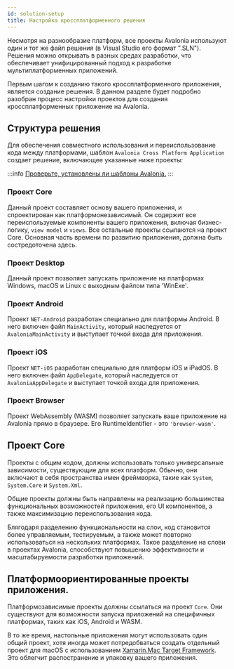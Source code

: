 ```yaml
---
id: solution-setup
title: Настройка кроссплатформенного решения
---
```


Несмотря на разнообразие платформ, все проекты Avalonia используют один и тот же файл решения
(в Visual Studio его формат ".SLN").
Решения можно открывать в разных средах разработки, что обеспечивает унифицированный подход
к разработке мультиплатформенных приложений.

Первым шагом к созданию такого кроссплатформенного приложения, является создание решения.
В данном разделе будет подробно разобран процесс настройки проектов для создания
кроссплатформенных приложение на Avalonia.

## Структура решения

Для обеспечения совместного использования и переиспользование кода между платформами,
шаблон `Avalonia Cross Platform Application` создает решение, 
включающее указанные ниже проекты:

:::info
[Проверьте, установлены ли шаблоны Avalonia.](../../get-started/install#install-avalonia-ui-templates)
:::

### Проект Core
Данный проект составляет основу вашего приложения, и спроектирован как платформонезависимый.
Он содержит все переиспользуемые компоненты вашего приложения, включая бизнес-логику, `view model` и `views`.
Все остальные проекты ссылаются на проект Core.
Основная часть времени по развитию приложения, должна быть состредоточена здесь.

### Проект Desktop
Данный проект позволяет запускать приложение на платформах Windows, macOS и Linux
с выходным файлом типа 'WinExe'.

### Проект Android
Проект `NET-Android` разработан специально для платформы Android.
В него включен файл `MainActivity`, который наследуется от `AvaloniaMainActivity`
и выступает точкой входа для приложения.

### Проект iOS 
Проект `NET-iOS` разработан специально для платформ iOS и iPadOS.
В него включен файл `AppDelegate`, который наследуется от `AvaloniaAppDelegate`
и выступает точкой входа для приложения.

### Проект Browser
Проект WebAssembly (WASM) позволяет запускать ваше приложение на Avalonia прямо в браузере.
Его RuntimeIdentifier - это `'browser-wasm'`.

## Проект Core
Проекты с общим кодом, должны использовать только универсальные зависимости,
существующие для всех платформ.
Обычно, они включают в себя пространства имен фреймворка, 
такие как `System`, `System.Core` и `System.Xml`.

Общие проекты должны быть направлены на реализацию большинства функциональных возможностей приложения,
его UI компонентов, а также максимизацию переиспользования кода.

Блягодаря разделению функциональности на слои, код становится более управляемым, тестируемым,
а также может повторно использоваться на нескольких платформах.
Такое разделение на слови в проектах Avalonia, способствуют повышению эффективности 
и масштабируемости разработки приложений.

## Платформоориентированные проекты приложения.

Платформозависимые проекты должны ссылаться на проект `Core`.
Они существуют для возможности запуска приложений на специфичных платформах, таких как iOS, Android и WASM.

В то же время, настольные приложения могут использовать один общий проект,
хотя иногда может потредобваться создать отдельный проект для macOS с использованием 
[Xamarin.Mac Target Framework](https://learn.microsoft.com/en-us/xamarin/mac/platform/target-framework).
Это облегчит распостранение и упаковку вашего приложения.




















